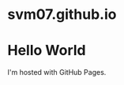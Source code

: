 # svm07.github.io
<!DOCTYPE html>
<html>
<body>
<h1>Hello World</h1>
<p>I'm hosted with GitHub Pages.</p>
</body>
</html>